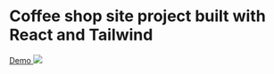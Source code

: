 # Coffee shop site project built with React and Tailwind

<a href="https://co-shop.netlify.app/">Demo </a>
<img src="./images/products.png" />
